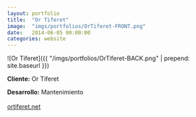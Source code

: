 ```yaml
---
layout:	portfolio
title:	"Or Tiferet"
image:	"imgs/portfolios/OrTiferet-FRONT.png"
date:   2014-06-05 00:00:00
categories: website
---
```

![Or Tiferet]({{ "/imgs/portfolios/OrTiferet-BACK.png" | prepend: site.baseurl }})

**Cliente:** Or Tiferet

**Desarrollo:** Mantenimiento
<br><br>
<a class="link" href="http://ortiferet.net/" target="blank"> ortiferet.net</a>